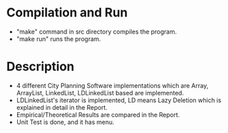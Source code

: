 # Compilation and Run  

- "make" command in src directory compiles the program.
- "make run" runs the program.  

# Description  

- 4 different City Planning Software implementations which are Array, ArrayList, LinkedList, LDLinkedList based are implemented.
- LDLinkedList's iterator is implemented, LD means Lazy Deletion which is explained in detail in the Report.
- Empirical/Theoretical Results are compared in the Report.
- Unit Test is done, and it has menu. 